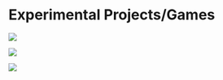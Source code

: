 # Experimental Projects/Games

![](https://i.ibb.co/vw2mc2K/Screenshot-2019-12-22-at-12-20-24-PM.png)

![](https://i.ibb.co/LnFrLdr/Screenshot-2019-12-22-at-12-20-48-PM.png)

![](https://i.ibb.co/YjbmnMy/Screenshot-2019-12-22-at-12-20-05-PM.png)
